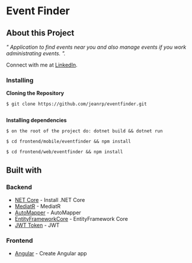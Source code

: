 # Event Finder

## About this Project


_" Application to find events near you and also manage events if you work administrating events.
"._

Connect with me at [LinkedIn](https://www.linkedin.com/in/jeanpinto).
 
 
### Installing

**Cloning the Repository**

```
$ git clone https://github.com/jeanrp/eventfinder.git
 
```

**Installing dependencies**

```
$ on the root of the project do: dotnet build && dotnet run
```
 
```
$ cd frontend/mobile/eventfinder && npm install
```

```
$ cd frontend/web/eventfinder && npm install  
```
 	
## Built with

### Backend
- [NET Core](https://dotnet.microsoft.com/download/dotnet-core/3.1) - Install .NET Core
- [MediatR](https://github.com/jbogard/MediatR) - MediatR
- [AutoMapper](https://automapper.org/) - AutoMapper
- [EntityFrameworkCore](https://docs.microsoft.com/pt-br/ef/core/) - EntityFramework Core
- [JWT Token](https://jwt.io/) - JWT 

### Frontend
- [Angular](https://angular.io//) - Create Angular app
